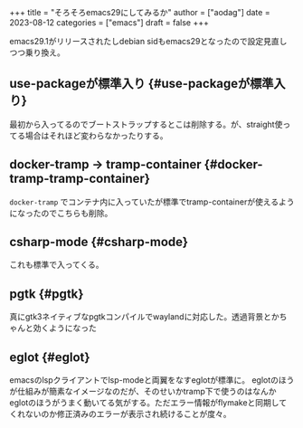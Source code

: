 +++
title = "そろそろemacs29にしてみるか"
author = ["aodag"]
date = 2023-08-12
categories = ["emacs"]
draft = false
+++

emacs29.1がリリースされたしdebian sidもemacs29となったので設定見直しつつ乗り換え。


## use-packageが標準入り {#use-packageが標準入り}

最初から入ってるのでブートストラップするとこは削除する。が、straight使ってる場合はそれほど変わらなかったりする。


## docker-tramp -&gt; tramp-container {#docker-tramp-tramp-container}

`docker-tramp` でコンテナ内に入っていたが標準でtramp-containerが使えるようになったのでこちらも削除。


## csharp-mode {#csharp-mode}

これも標準で入ってくる。


## pgtk {#pgtk}

真にgtk3ネイティブなpgtkコンパイルでwaylandに対応した。透過背景とかちゃんと効くようになった


## eglot {#eglot}

emacsのlspクライアントでlsp-modeと両翼をなすeglotが標準に。
eglotのほうが仕組みが簡素なイメージなのだが、そのせいかtramp下で使うのはなんかeglotのほうがうまく動いてる気がする。ただエラー情報がflymakeと同期してくれないのか修正済みのエラーが表示され続けることが度々。
